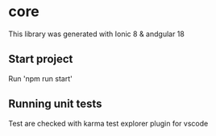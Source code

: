 # core

This library was generated with Ionic 8 & andgular 18

## Start project
Run 'npm run start'

## Running unit tests
Test are checked with karma test explorer plugin for vscode

